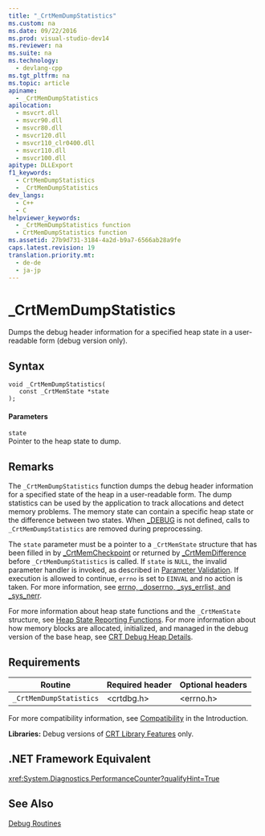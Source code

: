 ```yaml
---
title: "_CrtMemDumpStatistics"
ms.custom: na
ms.date: 09/22/2016
ms.prod: visual-studio-dev14
ms.reviewer: na
ms.suite: na
ms.technology: 
  - devlang-cpp
ms.tgt_pltfrm: na
ms.topic: article
apiname: 
  - _CrtMemDumpStatistics
apilocation: 
  - msvcrt.dll
  - msvcr90.dll
  - msvcr80.dll
  - msvcr120.dll
  - msvcr110_clr0400.dll
  - msvcr110.dll
  - msvcr100.dll
apitype: DLLExport
f1_keywords: 
  - CrtMemDumpStatistics
  - _CrtMemDumpStatistics
dev_langs: 
  - C++
  - C
helpviewer_keywords: 
  - _CrtMemDumpStatistics function
  - CrtMemDumpStatistics function
ms.assetid: 27b9d731-3184-4a2d-b9a7-6566ab28a9fe
caps.latest.revision: 19
translation.priority.mt: 
  - de-de
  - ja-jp
---
```

# _CrtMemDumpStatistics
Dumps the debug header information for a specified heap state in a user-readable form (debug version only).  
  
## Syntax  
  
```  
void _CrtMemDumpStatistics(   
   const _CrtMemState *state   
);  
```  
  
#### Parameters  
 `state`  
 Pointer to the heap state to dump.  
  
## Remarks  
 The `_CrtMemDumpStatistics` function dumps the debug header information for a specified state of the heap in a user-readable form. The dump statistics can be used by the application to track allocations and detect memory problems. The memory state can contain a specific heap state or the difference between two states. When [_DEBUG](../vs140/_debug.md) is not defined, calls to `_CrtMemDumpStatistics` are removed during preprocessing.  
  
 The `state` parameter must be a pointer to a `_CrtMemState` structure that has been filled in by [_CrtMemCheckpoint](../vs140/_crtmemcheckpoint.md) or returned by [_CrtMemDifference](../vs140/_crtmemdifference.md) before `_CrtMemDumpStatistics` is called. If `state` is `NULL`, the invalid parameter handler is invoked, as described in [Parameter Validation](../vs140/parameter-validation.md). If execution is allowed to continue, `errno` is set to `EINVAL` and no action is taken. For more information, see [errno, _doserrno, _sys_errlist, and _sys_nerr](../vs140/errno--_doserrno--_sys_errlist--and-_sys_nerr.md).  
  
 For more information about heap state functions and the `_CrtMemState` structure, see [Heap State Reporting Functions](../vs140/crt-debug-heap-details.md#BKMK_Heap_State_Reporting_Functions). For more information about how memory blocks are allocated, initialized, and managed in the debug version of the base heap, see [CRT Debug Heap Details](../vs140/crt-debug-heap-details.md).  
  
## Requirements  
  
|Routine|Required header|Optional headers|  
|-------------|---------------------|----------------------|  
|`_CrtMemDumpStatistics`|<crtdbg.h>|<errno.h>|  
  
 For more compatibility information, see [Compatibility](../vs140/compatibility.md) in the Introduction.  
  
 **Libraries:** Debug versions of [CRT Library Features](../vs140/crt-library-features.md) only.  
  
## .NET Framework Equivalent  
 <xref:System.Diagnostics.PerformanceCounter?qualifyHint=True>  
  
## See Also  
 [Debug Routines](../vs140/debug-routines.md)